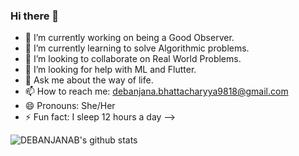 ### Hi there 👋
- 🔭 I’m currently working on being a Good Observer.
- 🌱 I’m currently learning to solve Algorithmic problems.
- 👯 I’m looking to collaborate on Real World Problems.
- 🤔 I’m looking for help with ML and Flutter.
- 💬 Ask me about the way of life.
- 📫 How to reach me: debanjana.bhattacharyya9818@gmail.com
- 😄 Pronouns: She/Her
- ⚡ Fun fact: I sleep 12 hours a day
-->


![DEBANJANAB's github stats](https://github-readme-stats.vercel.app/api?username=DEBANJANAB&show_icons=true&theme=radical)